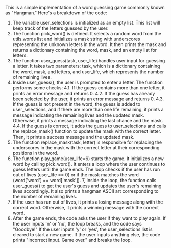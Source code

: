 This is a simple implementation of a word guessing game commonly known as "Hangman." 
Here's a breakdown of the code:

1. The variable user_selections is initialized as an empty list. This list will keep track of the letters guessed by the user.
2. The function pick_word() is defined. It selects a random word from the utils.words list and initializes a mask string with underscores representing the unknown letters in the word. It then prints the mask and returns a dictionary containing the word, mask, and an empty list for letters.
3. The function user_guess(task, user_life) handles user input for guessing a letter. It takes two parameters: task, which is a dictionary containing the word, mask, and letters, and user_life, which represents the number of remaining lives.
4. Inside user_guess(), the user is prompted to enter a letter. The function performs some checks:
  4.1. If the guess contains more than one letter, it prints an error message and returns 0.
  4.2. If the guess has already been selected by the user, it prints an error message and returns 0.
  4.3. If the guess is not present in the word, the guess is added to user_selections, and if there are more than one life remaining, it prints a message indicating the remaining lives and the updated mask. Otherwise, it prints a message indicating the last chance and the mask.
  4.4. If the guess is correct, it adds the guess to user_selections and calls the replace_mask() function to update the mask with the correct letter. Then, it prints a success message and the updated mask.
5. The function replace_mask(task, letter) is responsible for replacing the underscores in the mask with the correct letter at their corresponding positions in the word.
6. The function play_game(user_life=6) starts the game. It initializes a new word by calling pick_word(). It enters a loop where the user continues to guess letters until the game ends. The loop checks if the user has run out of lives (user_life == 0) or if the mask matches the word (word['word'] == word['mask']).
7, Inside the loop, the function calls user_guess() to get the user's guess and updates the user's remaining lives accordingly. It also prints a hangman ASCII art corresponding to the number of remaining lives.
8. If the user has run out of lives, it prints a losing message along with the correct word. Otherwise, it prints a winning message with the correct word.
9. After the game ends, the code asks the user if they want to play again. If the user inputs 'n' or 'no', the loop breaks, and the code says "Goodbye!" If the user inputs 'y' or 'yes', the user_selections list is cleared to start a new game. If the user inputs anything else, the code prints "Incorrect input. Game over." and breaks the loop.
